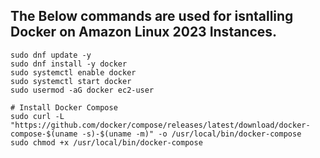 ## The Below commands are used for isntalling Docker on Amazon Linux 2023 Instances.

```
sudo dnf update -y
sudo dnf install -y docker
sudo systemctl enable docker
sudo systemctl start docker
sudo usermod -aG docker ec2-user

# Install Docker Compose
sudo curl -L "https://github.com/docker/compose/releases/latest/download/docker-compose-$(uname -s)-$(uname -m)" -o /usr/local/bin/docker-compose
sudo chmod +x /usr/local/bin/docker-compose
```
